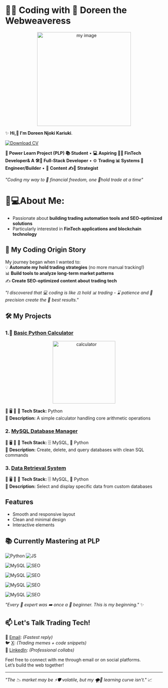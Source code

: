 #  👩‍💻 **Coding with 💎 Doreen the Webweaveress**

<p align="center">
 <img src="https://imgur.com/Rs8pd9J.jpg" width="300" alt="my image">
</p>

✨ **Hi,👋 I'm Doreen Njoki Kariuki**.

[![Download
CV](https://img.shields.io/badge/Downloads%20CV-Click%20Here-blue?style=for-the-badge&logo=google-drive)](https://docs.google.com/document/d/1ABqF5Be4lYl-nvT_7aqJJKgcdfpGuEm0/edit?usp=sharing&ouid=113588659179115205125&rtpof=true&sd=true)


**🌱 Power Learn Project (PLP) 📚 Student** • **💻 Aspiring 🏦🤖 FinTech Developer& A 🛠️🔄 Full-Stack Developer** • ⚙️ **Trading 📊 Systems 🤖Engineer/Builder** • 📢 **Content ✍️🎯 Strategist**
 
*"Coding my way to 🤑 financial freedom, one 💎hold trade at a time"*

# 👩💻About Me:
- Passionate about **building trading automation tools and SEO-optimized solutions**
- Particularly interested in **FinTech applications and blockchain technology**


## 🚀 My Coding Origin Story
My journey began when I wanted to:  
💡 **Automate my hold trading strategies** (no more manual tracking!)  
📊 **Build tools to analyze long-term market patterns**  
✍️ **Create SEO-optimized content about trading tech**  

*"I discovered that 💻 coding is like ⚖️ hold 📊 trading - ⌛ patience and 🎯 precision create the  💎 best results."*


## 🛠️ My Projects

### 1.🐍 [Basic Python Calculator](https://github.com/Fxroyalempres/basic-calculator.git)
<p align="center">
<img src="https://imgur.com/HwQpx5F.jpg" alt= calculator image width="200px">
</p>


🔹 🖥️ 🛒 🧩 **Tech Stack:** Python  
🔹 **Description:** A simple calculator handling core arithmetic operations  

### 2. [MySQL Database Manager](https://github.com/PLP-Database-Design/wk-1-Fxroyalempres.git) 
🔹  🖥️ 🛒 🧩 **Tech Stack:** 🗄️ MySQL, 🐍 Python  
🔹 **Description:** Create, delete, and query databases with clean SQL commands  

### 3. [Data Retrieval System](https://github.com/PLP-Database-Design/wk-2a-Fxroyalempres.git)
🔹  🖥️ 🛒 🧩 **Tech Stack:** 🗄️ MySQL, 🐍 Python  
🔹 **Description:** Select and display specific data from custom databases  



## Features
- Smooth and responsive layout
- Clean and minimal design
- Interactive elements


## 📚 Currently Mastering at PLP
<img src="https://img.shields.io/badge/Python-3776AB?style=flat&logo=python&logoColor=white" alt="Python"> <img src="https://img.shields.io/badge/JavaScript-F7DF1E?style=flat&logo=javascript&logoColor=black" alt="JS">  

<img src="https://img.shields.io/badge/MySQL-4479A1?style=flat&logo=mysql&logoColor=white" alt="MySQL"> <img src="https://img.shields.io/badge/Flutterwave-0F9D58?style=flat&logo=google&logoColor=white" alt="SEO">

<img src="https://img.shields.io/badge/Next.js-4479A1?style=flat&logo=mysql&logoColor=white" alt="MySQL"> <img src="https://img.shields.io/badge/SEO-0F9D58?style=flat&logo=google&logoColor=white" alt="SEO">

<img src="https://img.shields.io/badge/TradingView ApI-4479A1?style=flat&logo=mysql&logoColor=white" alt="MySQL"> <img src="https://img.shields.io/badge/html-0F9D58?style=flat&logo=google&logoColor=white" alt="SEO">

<img src="https://img.shields.io/badge/SEO Optimization-4479A1?style=flat&logo=mysql&logoColor=white" alt="MySQL"> <img src="https://img.shields.io/badge/Css-0F9D58?style=flat&logo=google&logoColor=white" alt="SEO">


*"Every 👑 expert was ➡️ once a 👶 beginner. This is my beginning."* ✨


## 📫 Let's Talk Trading Tech!
📧 [Email](doreenjoki98@gmail.com): *(Fastest reply)*  
🐦 [X](https://x.com/FxRoyalempress): *(Trading memes + code snippets)*  
🔗 [LinkedIn](https://www.linkedin.com/in/voice-of-reason-njoki-93412021b/): *(Professional collabs)*  


Feel free to connect with me through email or on social platforms.  
Let’s build the web together!

---


*"The 📉 market may be ⚡🛡️ volatile, but my 🌪️🧠 learning curve isn't."* 📈




